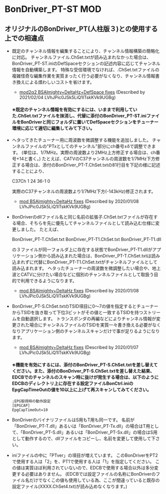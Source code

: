 # BonDriver_PT-ST MOD

## オリジナルのBonDriver_PT(人柱版３)との使用する上での相違点

- 既定のチャンネル情報を編集することにより、チャンネル情報構築の簡略化に対応。
  チャンネルファイル.ChSet.txtが読み込まれなかった場合は、BonDriver_PT-ST.iniのDefSpaceセクションの記述内容に応じてチャンネル情報を自動構築します。
  特殊な受信環境でなければ、.ChSet.txtファイルの複雑怪奇な編集作業を実質まったく行う必要がなくなり、チャンネル情報書き換えによる煩わしいコストを省けます。
  - [mod2α2 BSAlmighty+DeltaHz+DefSpace fixes](https://github.com/hyrolean/BonDriver_PT-ST_mod/releases/tag/mod2_alpha2)
    (Described by 2021/02/04 LVhJPic0JSk5LiQ1ITskKVk9UGBg)
  #### ※既定のチャンネル情報を有効にするには、いままで利用していた.ChSet.txtファイルを抹消し、代替に添付のBonDriver_PT-ST.iniファイルをBonDriverと同じフォルダに置いてDefSpaceセクションをチューナー環境に応じて適切に編集してみて下さい。


- ヘタってきたチューナー用に周波数を微調整する機能を追加しました。
  チャンネルファイルの"PTxとしてのチャンネル"部分にch番号±δで調整できます。
  (単位は、1/7MHz。実際の周波数より2MHz上方修正する場合は、ch番号+14と書く。)
  たとえば、CATVのC37チャンネルの周波数を1/7MHz下方修正する場合は、添付のBonDriver_PT-T.ChSet.txtの81行目を下記の様に記述することにより、

  C37Ch	1	24	36-1	0

  実際のC37チャンネルの周波数より1/7MHz下方(-143kHz)修正されます。
  - [mod BSAlmighty+DeltaHz fixes](https://github.com/hyrolean/BonDriver_PT-ST_mod/releases/tag/mod) 
    (Described by 2020/01/08 LVhJPic0JSk5LiQ1ITskKVk9UGBg)

- BonDriverのdllファイル名と同じ名前の拡張子.ChSet.txtファイルが存在する場合、そちらを先に優先してチャンネルファイルとして読み込む仕様に変更しました。
  たとえば、

  BonDriver_PT-T.ChSet.txt
  BonDriver_PT-T1.ChSet.txt
  BonDriver_PT-T1.dll

  の３ファイルが同一フォルダ上に存在する状態でBonDriver_PT-T1.dllがアプリケーション側から読み込まれた場合は、BonDriver_PT-T.ChSet.txtは読み込まれずに代替にBonDriver_PT-T1.ChSet.txtがチャンネルファイルとして読み込まれます。
  ヘタったチューナーの周波数を微調整したい場合や、地上波とCATVに分けたい場合などに個別のチャンネルファイルとして取扱う目的で利用できるようになります。
  - [mod BSAlmighty+DeltaHz fixes](https://github.com/hyrolean/BonDriver_PT-ST_mod/releases/tag/mod) 
    (Described by 2020/01/08 LVhJPic0JSk5LiQ1ITskKVk9UGBg)

- BonDriver_PT-S.ChSet.txtのTSID項目に0～7の値を指定するとチューナーからTSIDを抜き取って下位3ビットがその値と一致するTSIDを持つストリームを自動選択します。
  トランスポンダの再編などによりチャンネル情報が変更された場合にチャンネルファイルのTSIDを実質一々書き換える必要がなくなりアプリケーション側のチャンネルスキャンだけで事が足りるようになります。
  - [mod BSAlmighty+DeltaHz fixes](https://github.com/hyrolean/BonDriver_PT-ST_mod/releases/tag/mod) 
    (Described by 2020/01/07 LVhJPic0JSk5LiQ1ITskKVk9UGBg)
  #### ※機能を有効にするには、添付のBonDriver_PT-S.ChSet.txtを差し替えてください。また、添付のBonDriver_PT-S.ChSet.txtを差し替えた結果、EDCBでのチャンネルのスキャン時に抜けが発生する場合は、以下のようにEDCBのディレクトリ上に存在する設定ファイルBonCtrl.iniのEpgCapTimeOutの値を10以上に上げて再スキャンしてみてください。
  ```
  ;EPG取得時の動作設定
  [EPGCAP]
  EpgCapTimeOut=10
  ```

- BonDriverのバイナリファイルはS用もT用も同一です。
  名前が「BonDriver_PT-T.dll」あるいは「BonDriver_PT-Tx.dll」の場合はT用として、「BonDriver_PT-S.dll」あるいは「BonDriver_PT-Sx.dll」の場合はS用として動作するので、dllファイルをコピーし、名前を変更して使用して下さい。

- iniファイルの中に「PTver」の項目が増えています。
  このBonDriverをPT2で使用する人は「2」を、PT1で使用する人は「1」を指定してください。
  この値は実質ほぼ利用されていないので、EDCBで使用する場合以外は多分変更する必要はありません。
  (EDCBでは設定ファイルの名称にBonDriverのファイル名だけでなくこの値も使用している為、ここが間違っていると既存の設定ファイル(XXXX.ChSet4.txt)が読み込めなくなります。)
